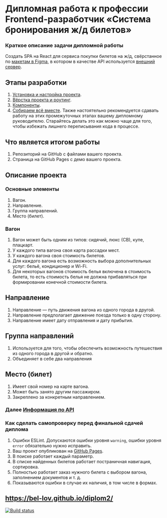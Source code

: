 # Дипломная работа к профессии Frontend-разработчик «Система бронирования ж/д билетов»
### Краткое описание задачи дипломной работы
Создать SPA на React для сервиса покупки билетов на ж/д, свёрстанное по [макетам в Figma](https://www.figma.com/file/7981GjEsjSpBUKolk4xFoT/%D0%97%D0%B0%D0%BA%D0%B0%D0%B7-%D0%B1%D0%B8%D0%BB%D0%B5%D1%82%D0%BE%D0%B2?node-id=0%3A1), в котором в качестве API используется [внешний сервер](https://netology-trainbooking.netoservices.ru/).
## Этапы разработки
1. [Установка и настройка проекта](./reference/steps/setup.md).
2. [Вёрстка проекта и роутинг](./reference/steps/markup.md).
3. [Компоненты](./reference/steps/сomponents.md).
4. [Собираем всё вместе](./reference/steps/finish.md).
Также настоятельно рекомендуется сдавать работу на этих промежуточных этапах вашему дипломному руководителю. Старайтесь делать это как можно чаще для того, чтобы избежать лишнего переписывания кода в процессе.
## Что является итогом работы
1.	Репозиторий на GitHub с файлами вашего проекта.
2. Страница на GitHub Pages c демо вашего проекта.
## Описание проекта
### Основные элементы
1. Вагон.
1. Направление.
1. Группа направлений.
1. Место (билет).
### Вагон
1. Вагон может быть одним из типов: сидячий, люкс (СВ), купе, плацкарт.
1. У каждого типа вагона своя карта рассадки мест.
1. У каждого вагона своя стоимость билетов.
1. Для каждого вагона есть возможность выбора дополнительных услуг: 
бельё, кондиционер и Wi-Fi.
1. Для некоторых вагонов стоимость белья включена в стоимость билета, то есть стоимость белья не должна прибавляться при формировании конечной стоимости билета.
## Направление 
1. Направление — путь движения вагона из одного города в другой.
1. Направление предполагает движение поезда только в одну сторону.
1. Направление имеет дату отправления и дату прибытия.
## Группа направлений
1. Используется для того, чтобы обеспечить возможность путешествия из одного города в другой и обратно.
1. Объединяет в себе два направления
## Место (билет)
1. Имеет свой номер на карте вагона.
1. Может быть занято другим пассажиром.
1. Закреплено за конкретным направлением.
### Далее [Информация по API](./reference/api.md)
### Как сделать самопроверку перед финальной сдачей диплома
1. Ошибки ESLint. Допускаются ошибки уровня `warning`, ошибки уровня `error` обязательно нужно исправить.
2. Ваш проект опубликован на [GitHub Pages](https://pages.github.com/).
3. В поиске работает каждый параметр.
4. В списке найденных билетов работает постраничная навигация, сортировка.
5. Полностью работает заказ нужного билета с выбором вагона, заполнением документов и т. д.
6. Показываются ошибки в случае их наличия, в том числе в формах.
## https://bel-lov.github.io/diplom2/
[![Build status](https://ci.appveyor.com/api/projects/status/g6bb55s7392bpre0?svg=true)](https://ci.appveyor.com/project/bel-lov/diplom2)
